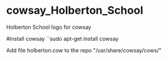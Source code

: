 # cowsay_Holberton_School
Holberton School logo for cowsay

#install cowsay
``sudo apt-get install cowsay

Add file holberton.cow to the repo "/usr/share/cowsay/cows/"
